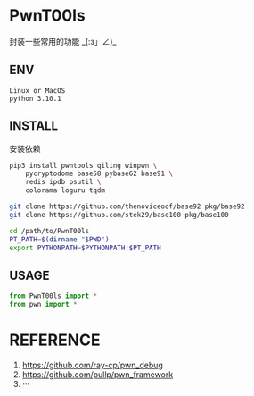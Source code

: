 # PwnT00ls

封装一些常用的功能 \_(:з」∠)\_ 

## ENV

```
Linux or MacOS
python 3.10.1
```

## INSTALL
安装依赖
```sh
pip3 install pwntools qiling winpwn \
    pycryptodome base58 pybase62 base91 \
    redis ipdb psutil \
    colorama loguru tqdm

git clone https://github.com/thenoviceoof/base92 pkg/base92
git clone https://github.com/stek29/base100 pkg/base100
```
```sh
cd /path/to/PwnT00ls
PT_PATH=$(dirname "$PWD")
export PYTHONPATH=$PYTHONPATH:$PT_PATH
```

## USAGE
```python
from PwnT00ls import *
from pwn import *
```

# REFERENCE

1. https://github.com/ray-cp/pwn_debug
2. https://github.com/pullp/pwn_framework
3. ···
